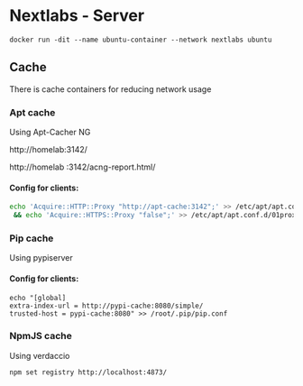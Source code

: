 # Nextlabs - Server

`docker run -dit --name ubuntu-container --network nextlabs ubuntu`

## Cache

There is cache containers for reducing network usage

### Apt cache

Using Apt-Cacher NG

http://homelab:3142/

http://homelab  :3142/acng-report.html/

#### Config for clients:

```bash
echo 'Acquire::HTTP::Proxy "http://apt-cache:3142";' >> /etc/apt/apt.conf.d/01proxy \
 && echo 'Acquire::HTTPS::Proxy "false";' >> /etc/apt/apt.conf.d/01proxy
```

### Pip cache

Using pypiserver


#### Config for clients:

```
echo "[global]
extra-index-url = http://pypi-cache:8080/simple/
trusted-host = pypi-cache:8080" >> /root/.pip/pip.conf
```


### NpmJS cache

Using verdaccio

```
npm set registry http://localhost:4873/
```